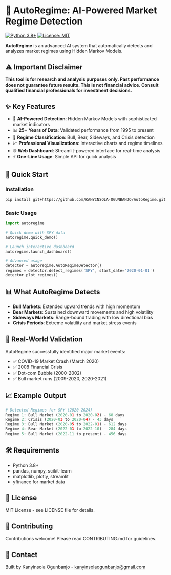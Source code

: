 # 🚀 AutoRegime: AI-Powered Market Regime Detection

[![Python 3.8+](https://img.shields.io/badge/python-3.8+-blue.svg)](https://www.python.org/downloads/)
[![License: MIT](https://img.shields.io/badge/License-MIT-yellow.svg)](https://opensource.org/licenses/MIT)

**AutoRegime** is an advanced AI system that automatically detects and analyzes market regimes using Hidden Markov Models.

## ⚠️ Important Disclaimer

**This tool is for research and analysis purposes only. Past performance does not guarantee future results. This is not financial advice. Consult qualified financial professionals for investment decisions.**

## ✨ Key Features

- 🤖 **AI-Powered Detection**: Hidden Markov Models with sophisticated market indicators
- 📊 **25+ Years of Data**: Validated performance from 1995 to present
- 🎯 **Regime Classification**: Bull, Bear, Sideways, and Crisis detection
- 📈 **Professional Visualizations**: Interactive charts and regime timelines
- 🌐 **Web Dashboard**: Streamlit-powered interface for real-time analysis
- ⚡ **One-Line Usage**: Simple API for quick analysis

## 🚀 Quick Start

### Installation
```bash
pip install git+https://github.com/KANYINSOLA-OGUNBANJO/AutoRegime.git
```

### Basic Usage
```python
import autoregime

# Quick demo with SPY data
autoregime.quick_demo()

# Launch interactive dashboard
autoregime.launch_dashboard()

# Advanced usage
detector = autoregime.AutoRegimeDetector()
regimes = detector.detect_regimes('SPY', start_date='2020-01-01')
detector.plot_regimes()
```

## 📊 What AutoRegime Detects

- **Bull Markets**: Extended upward trends with high momentum
- **Bear Markets**: Sustained downward movements and high volatility  
- **Sideways Markets**: Range-bound trading with low directional bias
- **Crisis Periods**: Extreme volatility and market stress events

## 🎯 Real-World Validation

AutoRegime successfully identified major market events:
- ✅ COVID-19 Market Crash (March 2020)
- ✅ 2008 Financial Crisis
- ✅ Dot-com Bubble (2000-2002)
- ✅ Bull market runs (2009-2020, 2020-2021)

## 📈 Example Output

```python
# Detected Regimes for SPY (2020-2024)
Regime 1: Bull Market (2020-01 to 2020-02) - 68 days
Regime 2: Crisis (2020-03 to 2020-04) - 43 days  
Regime 3: Bull Market (2020-05 to 2022-01) - 612 days
Regime 4: Bear Market (2022-01 to 2022-10) - 284 days
Regime 5: Bull Market (2022-11 to present) - 456 days
```

## 🛠 Requirements

- Python 3.8+
- pandas, numpy, scikit-learn
- matplotlib, plotly, streamlit
- yfinance for market data

## 📝 License

MIT License - see LICENSE file for details.

## 🤝 Contributing

Contributions welcome! Please read CONTRIBUTING.md for guidelines.

## 📧 Contact

Built by Kanyinsola Ogunbanjo - kanyinsolaogunbanjo@gmail.com

